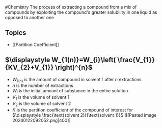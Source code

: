 #Chemistry 
The process of extracting a compound from a mix of compounds by exploiting the compound's greater solubility in one liquid as opposed to another one
## Topics
* [[Partition Coefficient]]
## $\displaystyle W_{1(n)}=W_{i}\left( \frac{V_{1}}{KV_{2}+V_{1}} \right)^{n}$
* $\displaystyle W_{1(n)}$ is the amount of compound in solvent 1 after $\displaystyle n$ extractions
* $\displaystyle n$ is the number of extractions
* $\displaystyle W_{i}$ is the initial amount of substance in the entire solution
* $\displaystyle V_{1}$ is the volume of solvent 1
* $\displaystyle V_{2}$ is the volume of solvent 2
* $\displaystyle K$ is the partition coefficient of the compound of interest for $\displaystyle \frac{\text{solvent 2}}{\text{solvent 1}}$
![[Pasted image 20240122092052.png|400]]